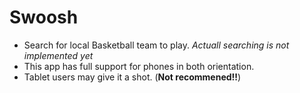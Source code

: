 # Swoosh
* Search for local Basketball team to play. _Actuall searching is not implemented yet_
* This app has full support for phones in both orientation.
* Tablet users may give it a shot. (**Not recommened!!**)
